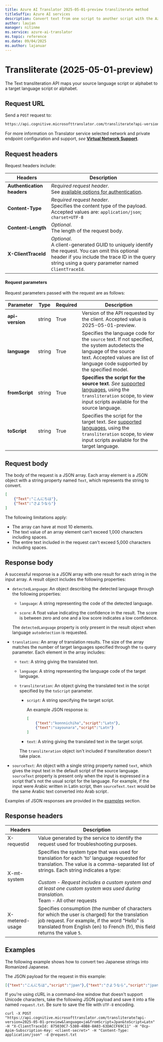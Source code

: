 ```yaml
---
title: Azure AI Translator 2025-05-01-preview transliterate method
titleSuffix: Azure AI services
description: Convert text from one script to another script with the Azure AI Translator 2025-05-01-preview transliterate method.
author: laujan
manager: nitinme
ms.service: azure-ai-translator
ms.topic: reference
ms.date: 09/04/2025
ms.author: lajanuar
---
```


# Transliterate (2025-05-01-preview)

The Text transliteration API maps your source language script or alphabet to a target language script or alphabet.

## Request URL

Send a `POST` request to:

```bash
https://api.cognitive.microsofttranslator.com/transliterate?api-version=2025-05-01-preview
```

For more information on Translator service selected network and private endpoint configuration and support, *see* [**Virtual Network Support**](../reference/authentication.md#virtual-network-support).

## Request headers

Request headers include:

| Headers | Description |
| --- | --- |
| **Authentication headers** | _Required request header_.<br/>See [available options for authentication](../reference/authentication.md). |
| **Content-Type** | _Required request header_.<br/>Specifies the content type of the payload. Accepted values are: `application/json`; `charset=UTF-8`|
| **Content-Length** | _Optional_.<br/>The length of the request body. |
| **X-ClientTraceId** | _Optional_.<br/>A client-generated GUID to uniquely identify the request. You can omit this optional header if you include the trace ID in the query string using a query parameter named `ClientTraceId`. |


#### Request parameters

Request parameters passed with the request are as follows:

| Parameter | Type | Required | Description |
| --- | --- | --- | --- |
|**api-version**|string|True|Version of the API requested by the client. Accepted value is 2025-05-01-preview.|
| **language** | string | True | Specifies the language code for the `source` text. If not specified, the system autodetects the language of the source text. Accepted values are list of language code supported by the specified model. |
| **fromScript** | string | True | **Specifies the script for the source text**. *See* [supported languages](languages.md), using the `transliteration` scope, to view input scripts available for the source language. |
| **toScript** | string | True | Specifies the script for the target text. *See* [supported languages](languages.md), using the `transliteration` scope, to view input scripts available for the target language. |

## Request body

The body of the request is a JSON array. Each array element is a JSON object with a string property named `Text`, which represents the string to convert.

```json
[
    {"Text":"こんにちは"},
    {"Text":"さようなら"}
]
```

The following limitations apply:

* The array can have at most 10 elements.
* The text value of an array element can't exceed 1,000 characters including spaces.
* The entire text included in the request can't exceed 5,000 characters including spaces.

## Response body

A successful response is a JSON array with one result for each string in the input array. A result object includes the following properties:

* `detectedLanguage`: An object describing the detected language through the following properties:

  * `language`: A string representing the code of the detected language.

  * `score`: A float value indicating the confidence in the result. The score is between zero and one and a low score indicates a low confidence.

  The `detectedLanguage` property is only present in the result object when language `autodetection` is requested.

* `translations`: An array of translation results. The size of the array matches the number of target languages specified through the `to` query parameter. Each element in the array includes:

  * `text`: A string giving the translated text.

  * `language`: A string representing the language code of the target language.

  * `transliteration`: An object giving the translated text in the script specified by the `toScript` parameter.

    * `script`: A string specifying the target script.

       An example JSON response is:

       ```json
       [
           {"text":"konnnichiha","script":"Latn"},
           {"text":"sayounara","script":"Latn"}
       ]
       ```

    * `text`: A string giving the translated text in the target script.

    The `transliteration` object isn't included if transliteration doesn't take place.


* `sourceText`: An object with a single string property named `text`, which gives the input text in the default script of the source language. `sourceText` property is present only when the input is expressed in a script that's not the usual script for the language. For example, if the input were Arabic written in Latin script, then `sourceText.text` would be the same Arabic text converted into Arab script`.`

Examples of JSON responses are provided in the [examples](#examples) section.

## Response headers

| Headers | Description |
| --- | --- |
| X-requestid | Value generated by the service to identify the request used for troubleshooting purposes. |
| X-mt-system | Specifies the system type that was used for translation for each 'to' language requested for translation. The value is a comma-separated list of strings. Each string indicates a type:  </br></br>*Custom - Request includes a custom system and at least one custom system was used during translation.*</br> Team - All other requests |
| X-metered-usage |Specifies consumption (the number of characters for which the user is charged) for the translation job request. For example, if the word "Hello" is translated from English (en) to French (fr), this field returns the value `5`.|

## Examples

The following example shows how to convert two Japanese strings into Romanized Japanese.

The JSON payload for the request in this example:

```json
[{"text":"こんにちは","script":"jpan"},{"text":"さようなら","script":"jpan"}]
```

If you're using cURL in a command-line window that doesn't support Unicode characters, take the following JSON payload and save it into a file named `request.txt`. Be sure to save the file with `UTF-8` encoding.

```
curl -X POST "https://api.cognitive.microsofttranslator.com/transliterate?api-version=2025-05-01-preview&language=ja&fromScript=Jpan&toScript=Latn" -H "X-ClientTraceId: 875030C7-5380-40B8-8A03-63DACCF69C11" -H "Ocp-Apim-Subscription-Key: <client-secret>" -H "Content-Type: application/json" -d @request.txt
```

